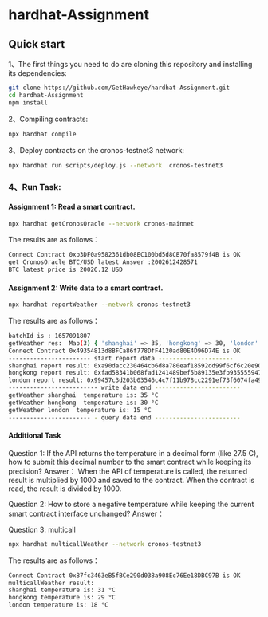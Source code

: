 # hardhat-Assignment


## Quick start
1、The first things you need to do are cloning this repository and installing its
dependencies:

```sh
git clone https://github.com/GetHawkeye/hardhat-Assignment.git
cd hardhat-Assignment
npm install
```

2、Compiling contracts:
```sh
npx hardhat compile
```

3、Deploy contracts on the cronos-testnet3 network:
```sh
npx hardhat run scripts/deploy.js --network  cronos-testnet3
```

### 4、Run Task:

#### Assignment 1: Read a smart contract.
```sh
npx hardhat getCronosOracle --network cronos-mainnet
```
  The results are as follows：
```sh
Connect Contract 0xb3DF0a9582361db08EC100bd5d8CB70fa8579f4B is OK
get CronosOracle BTC/USD latest Answer :2002612428571
BTC latest price is 20026.12 USD
```

#### Assignment 2: Write data to a smart contract.
```sh
npx hardhat reportWeather --network cronos-testnet3
```
  The results are as follows：
```sh
batchId is : 1657091807
getWeather res:  Map(3) { 'shanghai' => 35, 'hongkong' => 30, 'london' => 15 }
Connect Contract 0x49354813d8BFCa86f778DfF4120ad80E4D96D74E is OK
----------------------- start report data ---------------------
shanghai report result: 0xa90dacc230464cb6d8a780eaf18592dd99f6cf6c20e9060f63cd6885f55545d9
hongkong report result: 0xfad58341b068fad1241489bef5b89135e3fb935555947af58815dd3920eb8a42
london report result: 0x99457c3d203b03546c4c7f11b978cc2291ef73f6074fa497e8ee282ef07a2c9c
------------------------- write data end ------------------------
getWeather shanghai  temperature is: 35 °C
getWeather hongkong  temperature is: 30 °C
getWeather london  temperature is: 15 °C
----------------------- - query data end ------------------------
```
#### Additional Task

Question 1: If the API returns the temperature in a decimal form (like 27.5 C),
    how to submit this decimal number to the smart contract while keeping its precision?
Answer：
When the API of temperature is called, the returned result is multiplied by 1000 and saved to the contract.
When the contract is read, the result is divided by 1000.

Question 2: How to store a negative temperature while keeping the current smart contract interface unchanged?
Answer：


Question 3: multicall
```sh
npx hardhat multicallWeather --network cronos-testnet3

```
  The results are as follows：
```sh
Connect Contract 0x87fc3463eB5fBCe290d038a908Ec76Ee18DBC97B is OK
multicallWeather result:
shanghai temperature is: 31 °C
hongkong temperature is: 29 °C
london temperature is: 18 °C
```

